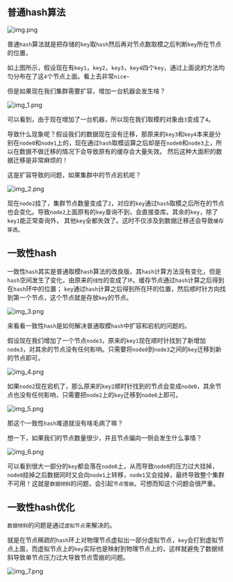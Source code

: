 ## 普通hash算法

![img.png](img.png)

普通`hash`算法就是把存储的`key`取`hash`然后再对节点数取模之后判断`key`所在节点的位置，

如上图所示，假设现在有`key1`，`key2`，`key3`，`key4`四个`key`，通过上面说的方法均匀分布在了这`4`个节点上面。看上去非常`nice~`

但是如果现在我们集群需要扩容，增加一台机器会发生啥？

![img_1.png](img_1.png)

可以看到，由于现在增加了一台机器，所以现在我们取模的对象由`3`变成了`4`。

导致什么现象呢？假设我们的数据现在没有迁移，那原来的`key3`和`key4`本来是分别在`node0`和`node1`上的，现在通过`hash`取模运算之后却是在`node0`和`node3`上，所以在数据不做迁移的情况下会导致原有的缓存会大量失效。
然后这种大面积的数据迁移是非常麻烦的！

这是扩容导致的问题，如果集群中的节点宕机呢？

![img_2.png](img_2.png)

现在`node2`挂了，集群节点数量变成了`2`，对应的`key`通过`hash`取模之后所在的节点也会变化。导致`node2`上面原有的`key`查询不到，会直接查库。其余的`key`，除了`key1`能正常查询外，
其他`key`全都失效了。这时不仅涉及到数据迁移还会导致`缓存穿透`。

## 一致性hash

一致性`hash`其实是普通取模`hash`算法的改良版，其`hash`计算方法没有变化，但是`hash`空间发生了变化，由原来的`线性`的变成了`环`。缓存节点通过`hash`计算之后得到在`hash`环中的位置；
`key`通过`hash`计算之后得到所在环的位置，然后顺时针方向找到第一个节点，这个节点就是存放`key`的节点。

![img_3.png](img_3.png)

来看看一致性`hash`是如何解决普通取模`hash`中扩容和宕机的问题的。

假设现在我们增加了一个节点`node3`，原来的`key1`现在顺时针找到了新增加`node3`，对其余的节点没有任何影响。只需要将`node0`到`node3`之间的`key`迁移到新的节点即可。

![img_4.png](img_4.png)

如果`node2`现在宕机了，那么原来的`key2`顺时针找到的节点会变成`node0`，其余节点也没有任何影响，只需要把`node2`上的`key`迁移到`node0`上即可。

![img_5.png](img_5.png)

那这个一致性`hash`难道就没有啥毛病了嘛？

想一下，如果我们的节点数量很少，并且节点偏向一侧会发生什么事情？

![img_6.png](img_6.png)

可以看到很大一部分的`key`都会落在`node0`上，从而导致`node0`的压力过大挂掉，`node0`挂掉之后数据同时又会向`node1`上转移，`node1`又会挂掉，最终导致整个集群不可用！这就是`数据倾斜`的问题，会引起`节点雪崩`。可想而知这个问题会很严重。

## 一致性hash优化

`数据倾斜`的问题是通过`虚拟节点`来解决的。

就是在节点稀疏的`hash`环上对物理节点虚拟出一部分虚拟节点，`key`会打到虚拟节点上面，而虚拟节点上的`key`实际也是映射到物理节点上的，这样就避免了数据倾斜导致单节点压力过大导致节点雪崩的问题。

![img_7.png](img_7.png)


